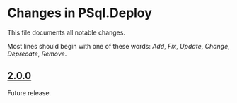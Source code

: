 # Changes in PSql.Deploy
This file documents all notable changes.

Most lines should begin with one of these words:
*Add*, *Fix*, *Update*, *Change*, *Deprecate*, *Remove*.

<!--
## [Unreleased](https://github.com/sharpjs/PSConcurrent/compare/v2.0.1..HEAD)
(none)

## [2.0.1](https://github.com/sharpjs/PSConcurrent/compare/v2.0.0..v2.0.1)
Future release.
-->

## [2.0.0](https://github.com/sharpjs/PSConcurrent/tree/v2.0.0)
Future release.

